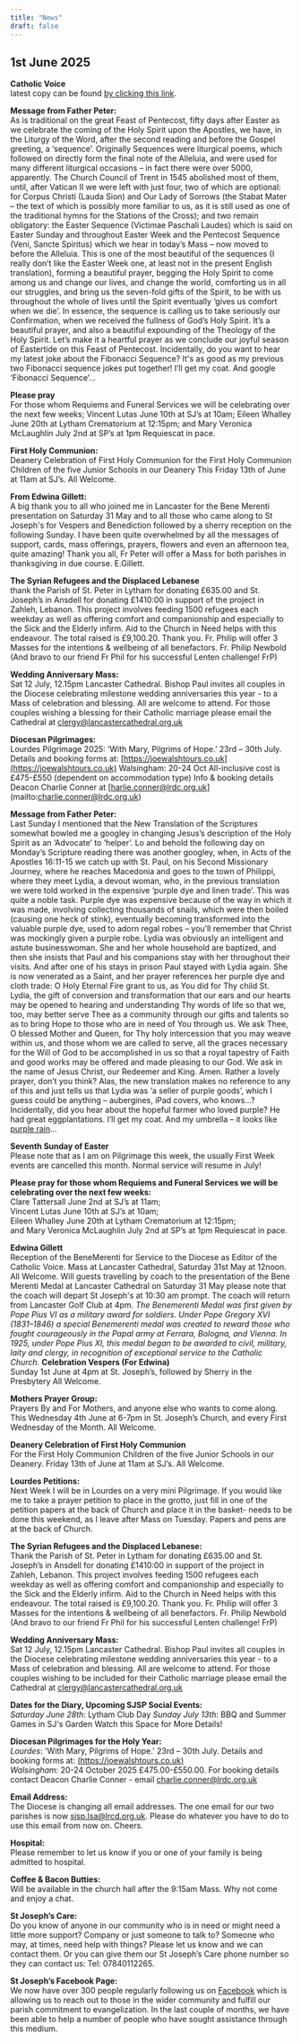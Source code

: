 ```yaml
---
title: "News"
draft: false
---
```

## 1st June 2025

**Catholic Voice**  
latest copy can be found [by clicking this link](https://issuu.com/cathcom/docs/lancaster_voice_june_2025).

**Message from Father Peter:**  
As is traditional on the great Feast of Pentecost, fifty days after Easter as we celebrate the coming of the Holy Spirit upon the Apostles, we have, in the Liturgy of the Word, after the second reading and before the Gospel greeting, a ‘sequence’. Originally Sequences were liturgical poems, which followed on directly form the final note of the Alleluia, and were used for many different liturgical occasions – in fact there were over 5000, apparently. The Church Council of Trent in 1545 abolished most of them, until, after Vatican II we were left with just four, two of which are optional: for Corpus Christi (Lauda Sion) and Our Lady of Sorrows (the Stabat Mater – the text of which is possibly more familiar to us, as it is still used as one of the traditional hymns for the Stations of the Cross); and two remain obligatory: the Easter Sequence (Victimae Paschali Laudes) which is said on Easter Sunday and throughout Easter Week and the Pentecost Sequence (Veni, Sancte Spiritus) which we hear in today’s Mass – now moved to before the Alleluia. This is one of the most beautiful of the sequences (I really don’t like the Easter Week one, at least not in the present English translation), forming a beautiful prayer, begging the Holy Spirit to come among us and change our lives, and change the world, comforting us in all our struggles, and bring us the seven-fold gifts of the Spirit, to be with us throughout the whole of lives until the Spirit eventually ‘gives us comfort when we die’. In essence, the sequence is calling us to take seriously our Confirmation, when we received the fullness of God’s Holy Spirit. It’s a beautiful prayer, and also a beautiful expounding of the Theology of the Holy Spirit. Let’s make it a heartful prayer as we conclude our joyful season of Eastertide on this Feast of Pentecost. Incidentally, do you want to hear my latest joke about the Fibonacci Sequence? It's as good as my previous two Fibonacci sequence jokes put together! I’ll get my coat. And google ‘Fibonacci Sequence’…  

**Please pray**  
For those whom Requiems and Funeral Services we will be celebrating over the next few weeks; Vincent Lutas June 10th at SJ’s at 10am; Eileen Whalley June 20th at Lytham Crematorium at 12:15pm; and Mary Veronica McLaughlin July 2nd at SP’s at 1pm Requiescat in pace.

**First Holy Communion:**  
Deanery Celebration of First Holy Communion for the First Holy Communion Children of the five Junior Schools in our Deanery This Friday 13th of June at 11am at SJ’s. All Welcome.  

**From Edwina Gillett:**  
A big thank you to all who joined me in Lancaster for the Bene Merenti presentation on Saturday 31 May and to all those who came along to St Joseph's for Vespers and Benediction followed by a sherry reception on the following Sunday. I have been quite overwhelmed by all the messages of support, cards, mass offerings, prayers, flowers and even an afternoon tea, quite amazing! Thank you all, Fr Peter will offer a Mass for both parishes in thanksgiving in due course. E.Gillett.  

**The Syrian Refugees and the Displaced Lebanese**  
thank the Parish of St. Peter in Lytham for donating £635.00 and St. Joseph’s in Ansdell for donating £1410:00 in support of the project in Zahleh, Lebanon. This project involves feeding 1500 refugees each weekday as well as offering comfort and companionship and especially to the Sick and the Elderly infirm. Aid to the Church in Need helps with this endeavour. The total raised is £9,100.20. Thank you. Fr. Philip will offer 3 Masses for the intentions & wellbeing of all benefactors. Fr. Philip Newbold (And bravo to our friend Fr Phil for his successful Lenten challenge! FrP)

**Wedding Anniversary Mass:**  
Sat 12 July, 12.15pm Lancaster Cathedral. Bishop Paul invites all couples in the Diocese celebrating milestone wedding anniversaries this year - to a Mass of celebration and blessing. All are welcome to attend. For those couples wishing a blessing for their Catholic marriage please email the Cathedral at [clergy@lancastercathedral.org.uk](clergy@lancastercathedral.org.uk)  

**Diocesan Pilgrimages:**  
Lourdes Pilgrimage 2025: ‘With Mary, Pilgrims of Hope.’ 23rd – 30th July. Details and booking forms at: [https://joewalshtours.co.uk](https://joewalshtours.co.uk)  Walsingham: 20-24 Oct All-inclusive cost is £475-£550 (dependent on accommodation type) Info & booking details Deacon Charlie Conner at [harlie.conner@lrdc.org.uk] (mailto:charlie.conner@lrdc.org.uk)  

**Message from Father Peter:**  
Last Sunday I mentioned that the New Translation of the Scriptures somewhat bowled me a googley in changing Jesus’s description of the Holy Spirit as an ‘Advocate’ to ‘helper’. Lo and behold the following day on Monday’s Scripture reading there was another googley, when, in Acts of the Apostles 16:11-15 we catch up with St. Paul, on his Second Missionary Journey, where he reaches Macedonia and goes to the town of Philippi, where they meet Lydia, a devout woman, who, in the previous translation we were told worked in the expensive ‘purple dye and linen trade’. This was quite a noble task. Purple dye was expensive because of the way in which it was made, involving collecting thousands of snails, which were then boiled (causing one heck of stink), eventually becoming transformed into the valuable purple dye, used to adorn regal robes – you’ll remember that Christ was mockingly given a purple robe. Lydia was obviously an intelligent and astute businesswoman. She and her whole household are baptized, and then she insists that Paul and his companions stay with her throughout their visits. And after one of his stays in prison Paul stayed with Lydia again. She is now venerated as a Saint, and her prayer references her purple dye and cloth trade: O Holy Eternal Fire grant to us, as You did for Thy child St. Lydia, the gift of conversion and transformation that our ears and our hearts may be opened to hearing and understanding Thy words of life so that we, too, may better serve Thee as a community through our gifts and talents so as to bring Hope to those who are in need of You through us. We ask Thee, O blessed Mother and Queen, for Thy holy intercession that you may weave within us, and those whom we are called to serve, all the graces necessary for the Will of God to be accomplished in us so that a royal tapestry of Faith and good works may be offered and made pleasing to our God. We ask in the name of Jesus Christ, our Redeemer and King. Amen. Rather a lovely prayer, don’t you think? Alas, the new translation makes no reference to any of this and just tells us that Lydia was ‘a seller of purple goods’, which I guess could be anything – aubergines, iPad covers, who knows…? Incidentally, did you hear about the hopeful farmer who loved purple? He had great eggplantations. I’ll get my coat. And my umbrella – it looks like [purple rain](https://youtu.be/TvnYmWpD_T8?si=8s4YrRk5VQPdUZJV)…  

**Seventh Sunday of Easter**  
Please note that as I am on Pilgrimage this week, the usually First Week events are cancelled this month. Normal service will resume in July!  

**Please pray for those whom Requiems and Funeral Services we will be celebrating over the next few weeks:**  
Clare Tattersall June 2nd at SJ’s at 11am;  
Vincent Lutas June 10th at SJ’s at 10am;  
Eileen Whalley June 20th at Lytham Crematorium at 12:15pm;  
and Mary Veronica McLaughlin July 2nd at SP’s at 1pm Requiescat in pace.  

**Edwina Gillett**  
Reception of the BeneMerenti for Service to the Diocese as Editor of the Catholic Voice. Mass at Lancaster Cathedral, Saturday 31st May at 12noon. All Welcome.  Will guests travelling by coach to the presentation of the Bene Merenti Medal at Lancaster Cathedral on Saturday 31 May please note that the coach will depart St Joseph's at 10:30 am prompt. The coach will return from Lancaster Golf Club at 4pm.
*The Benemerenti Medal was first given by Pope Pius VI as a military award for soldiers. Under Pope Gregory XVI (1831–1846) a special Benemerenti medal was created to reward those who fought courageously in the Papal army at Ferrara, Bologna, and Vienna. In 1925, under Pope Pius XI, this medal began to be awarded to civil, military, laity and clergy, in recognition of exceptional service to the Catholic Church.*
**Celebration Vespers (For Edwina)**  
Sunday 1st June at 4pm at St. Joseph’s, followed by Sherry in the Presbytery All Welcome.  

**Mothers Prayer Group:**  
Prayers By and For Mothers, and anyone else who wants to come along. This Wednesday 4th June at 6-7pm in St. Joseph’s Church, and every First Wednesday of the Month. All Welcome.  

**Deanery Celebration of First Holy Communion**  
For the First Holy Communion Children of the five Junior Schools in our Deanery. Friday 13th of June at 11am at SJ’s. All Welcome.  

**Lourdes Petitions:**  
Next Week I will be in Lourdes on a very mini Pilgrimage. If you would like me to take a prayer petition to place in the grotto, just fill in one of the petition papers at the back of Church and place it in the basket- needs to be done this weekend, as I leave after Mass on Tuesday. Papers and pens are at the back of Church.  

**The Syrian Refugees and the Displaced Lebanese:**  
Thank the Parish of St. Peter in Lytham for donating £635.00 and St. Joseph’s in Ansdell for donating £1410:00 in support of the project in Zahleh, Lebanon. This project involves feeding 1500 refugees each weekday as well as offering comfort and companionship and especially to the Sick and the Elderly infirm. Aid to the Church in Need helps with this endeavour. The total raised is £9,100.20. Thank you. Fr. Philip will offer 3 Masses for the intentions & wellbeing of all benefactors. Fr. Philip Newbold (And bravo to our friend Fr Phil for his successful Lenten challenge! FrP)  

**Wedding Anniversary Mass:**  
Sat 12 July, 12.15pm Lancaster Cathedral. Bishop Paul invites all couples in the Diocese celebrating milestone wedding anniversaries this year - to a Mass of celebration and blessing. All are welcome to attend. For those couples wishing to be included for their Catholic marriage please email the Cathedral at [clergy@lancastercathedral.org.uk](mailto:clergy@lancastercathedral.org.uk)  

**Dates for the Diary, Upcoming SJSP Social Events:**  
*Saturday June 28th*: Lytham Club Day
*Sunday July 13th*: BBQ and Summer Games in SJ's Garden
Watch this Space for More Details!

**Diocesan Pilgrimages for the Holy Year:**  
*Lourdes*: 'With Mary, Pilgrims of Hope.' 23rd – 30th July. Details and booking forms at: [(https://joewalshtours.co.uk)](https://joewalshtours.co.uk)  
*Walsingham*: 20-24 October 2025 £475.00-£550.00. For booking details contact Deacon Charlie Conner - email [charlie.conner@lrdc.org.uk](mailto:charlie.conner@lrdc.org.uk)  

**Email Address:**  
The Diocese is changing all email addresses. The one email for our two parishes is now [sjsp.lsa@lrcd.org.uk](mailto:sjsp.lsa@lrcd.org.uk). Please do whatever you have to do to use this email from now on. Cheers.  

**Hospital:**  
Please remember to let us know if you or one of your family is being admitted to hospital.

**Coffee & Bacon Butties:**  
Will be available in the church hall after the 9:15am Mass. Why not come and enjoy a chat.

**St Joseph’s Care:**  
Do you know of anyone in our community who is in need or might need a little more support? Company or just someone to talk to? Someone who may, at times, need help with things? Please let us know and we can contact them. Or you can give them our St Joseph’s Care phone number so they can contact us: Tel: 07840112265.

**St Joseph’s Facebook Page:**  
We now have over 300 people regularly following us on [Facebook](https://www.facebook.com/pages/St-Josephs-Roman-Catholic-Church-Ansdell/230000653837017) which is allowing us to reach out to those in the wider community and fulfill our parish commitment to evangelization. In the last couple of months, we have been able to help a number of people who have sought assistance through this medium.
